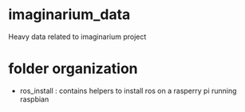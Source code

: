 # imaginarium_data
Heavy data related to imaginarium project

# folder organization
 - ros_install : contains helpers to install ros on a rasperry pi running raspbian
